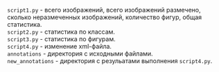 ```script1.py``` - всего изображений, всего изображений размечено, сколько неразмеченных изображений, количество фигур, общая статистика.  
```script2.py``` - статистика по классам.  
```script3.py``` - статистика по фигурам.   
```script4.py``` - изменение xml-файла.  
```annotations``` - директория с исходными файлами.  
```new_annotations``` - директория с резульатами выполнения ```script4.py```.